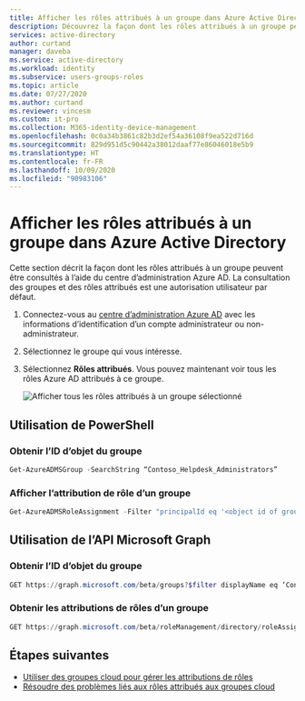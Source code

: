```yaml
---
title: Afficher les rôles attribués à un groupe dans Azure Active Directory | Microsoft Docs
description: Découvrez la façon dont les rôles attribués à un groupe peuvent être consultés à l’aide du centre d’administration Azure AD. La consultation des groupes et des rôles attribués est une autorisation utilisateur par défaut.
services: active-directory
author: curtand
manager: daveba
ms.service: active-directory
ms.workload: identity
ms.subservice: users-groups-roles
ms.topic: article
ms.date: 07/27/2020
ms.author: curtand
ms.reviewer: vincesm
ms.custom: it-pro
ms.collection: M365-identity-device-management
ms.openlocfilehash: 0c0a34b3861c82b3d2ef54a36108f9ea522d716d
ms.sourcegitcommit: 829d951d5c90442a38012daaf77e86046018e5b9
ms.translationtype: HT
ms.contentlocale: fr-FR
ms.lasthandoff: 10/09/2020
ms.locfileid: "90983106"
---
```

# <a name="view-roles-assigned-to-a-group-in-azure-active-directory"></a>Afficher les rôles attribués à un groupe dans Azure Active Directory

Cette section décrit la façon dont les rôles attribués à un groupe peuvent être consultés à l’aide du centre d’administration Azure AD. La consultation des groupes et des rôles attribués est une autorisation utilisateur par défaut.

1. Connectez-vous au [centre d’administration Azure AD](https://portal.azure.com/#blade/Microsoft_AAD_IAM/ActiveDirectoryMenuBlade/Overview) avec les informations d’identification d’un compte administrateur ou non-administrateur.

1. Sélectionnez le groupe qui vous intéresse.

1. Sélectionnez **Rôles attribués**. Vous pouvez maintenant voir tous les rôles Azure AD attribués à ce groupe.

   ![Afficher tous les rôles attribués à un groupe sélectionné](./media/roles-groups-view-assignments/view-assignments.png)

## <a name="using-powershell"></a>Utilisation de PowerShell

### <a name="get-object-id-of-the-group"></a>Obtenir l’ID d’objet du groupe

```powershell
Get-AzureADMSGroup -SearchString “Contoso_Helpdesk_Administrators”
```

### <a name="view-role-assignment-to-a-group"></a>Afficher l’attribution de rôle d’un groupe

```powershell
Get-AzureADMSRoleAssignment -Filter "principalId eq '<object id of group>" 
```

## <a name="using-microsoft-graph-api"></a>Utilisation de l’API Microsoft Graph

### <a name="get-object-id-of-the-group"></a>Obtenir l’ID d’objet du groupe

```powershell
GET https://graph.microsoft.com/beta/groups?$filter displayName eq ‘Contoso_Helpdesk_Administrator’ 
```

### <a name="get-role-assignments-to-a-group"></a>Obtenir les attributions de rôles d’un groupe

```powershell
GET https://graph.microsoft.com/beta/roleManagement/directory/roleAssignments?$filter=principalId eq
```

## <a name="next-steps"></a>Étapes suivantes

- [Utiliser des groupes cloud pour gérer les attributions de rôles](roles-groups-concept.md)
- [Résoudre des problèmes liés aux rôles attribués aux groupes cloud](roles-groups-faq-troubleshooting.md)
